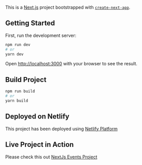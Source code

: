 This is a [Next.js](https://nextjs.org/) project bootstrapped with [`create-next-app`](https://github.com/vercel/next.js/tree/canary/packages/create-next-app).

## Getting Started

First, run the development server:

```bash
npm run dev
# or
yarn dev
```

Open [http://localhost:3000](http://localhost:3000) with your browser to see the result.

## Build Project

```bash
npm run build
# or
yarn build
```

## Deployed on Netlify

This project has been deployed using [Netlify Platform](https://www.netlify.com/)

## Live Project in Action

Please check this out [NextJs Events Project](https://reverent-kare-cbf1b4.netlify.app/events)
